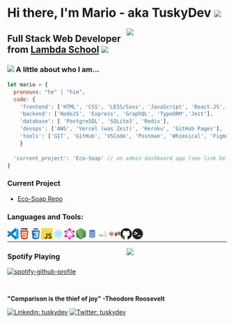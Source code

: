 <h1>
  Hi there, I'm Mario - aka 
  <a>TuskyDev</a>
  <img 
    src="https://media.giphy.com/media/MwkyJ79beYGrhL56CF/giphy.gif" 
    width= "70"
  />
</h1>

<img align='right' src="https://media.giphy.com/media/UvJQnKhuHajX0yZXYO/giphy.gif" width="230">

<!---
<img src="https://img.shields.io/website?label=Portfolio&style=for-the-badge&url=https://tuskydev.com/" href="https://tuskydev.com/"/>
-->

<h2>
  Full Stack Web Developer from 
  <a href="https://lambdaschool.com/" target="_blank">Lambda School</a>
  <img 
    src="https://media.giphy.com/media/okNF0ZTUeOQ2XavMLi/giphy.gif"
    width="40"
  />
</h2>

<h3> 
  <img src="https://media.giphy.com/media/kKcKoPlL6RAtF6TZ0v/giphy.gif" width="50"/> 
  A little about who I am...
</h3>

```javascript
let mario = {
  pronouns: "he" | "him",
  code: {
    'frontend': ['HTML', 'CSS', 'LESS/Sass', 'JavaScript', 'React.JS', 'Next.JS','TypeScript', 'Styled-Components'],
    'backend': ['NodeJS', 'Express', 'GraphQL', 'TypeORM','Jest'],
    'database': [ 'PostgreSQL', 'SQLite3', 'Redis'],
    'devops': ['AWS', 'Vercel (was Zeit)', 'Heroku', 'GitHub Pages'],
    'tools': ['GIT', 'GitHub', 'VSCode', 'Postman', 'Whimsical', 'Figma', 'DB-Designer', 'React libraries'],
    }

  'current_project': 'Eco-Soap' // an admin dashboard app (see link below)
}
```

### Current Project

- [Eco-Soap Repo](https://github.com/Lambda-School-Labs/Labs25-Ecosoap-TeamC-FE)
<!---
- [Eco-Soap Deployed](https://www.c.ecosoap.dev/)
-->

### Languages and Tools:

<img align="left" alt="Visual Studio Code" width="26px" src="https://raw.githubusercontent.com/github/explore/80688e429a7d4ef2fca1e82350fe8e3517d3494d/topics/visual-studio-code/visual-studio-code.png" />
<img align="left" alt="HTML5" width="26px" src="https://raw.githubusercontent.com/github/explore/80688e429a7d4ef2fca1e82350fe8e3517d3494d/topics/html/html.png" />
<img align="left" alt="CSS3" width="26px" src="https://raw.githubusercontent.com/github/explore/80688e429a7d4ef2fca1e82350fe8e3517d3494d/topics/css/css.png" />
<img align="left" alt="JavaScript" width="26px" src="https://raw.githubusercontent.com/github/explore/80688e429a7d4ef2fca1e82350fe8e3517d3494d/topics/javascript/javascript.png" />
<img align="left" alt="React" width="26px" src="https://raw.githubusercontent.com/github/explore/80688e429a7d4ef2fca1e82350fe8e3517d3494d/topics/react/react.png" />
<img align="left" alt="GraphQL" width="26px" src="https://raw.githubusercontent.com/github/explore/80688e429a7d4ef2fca1e82350fe8e3517d3494d/topics/graphql/graphql.png" />
<img align="left" alt="Node.js" width="26px" src="https://raw.githubusercontent.com/github/explore/80688e429a7d4ef2fca1e82350fe8e3517d3494d/topics/nodejs/nodejs.png" />
<img align="left" alt="SQL" width="26px" src="https://raw.githubusercontent.com/github/explore/80688e429a7d4ef2fca1e82350fe8e3517d3494d/topics/sql/sql.png" />
<img align="left" alt="MySQL" width="26px" src="https://raw.githubusercontent.com/github/explore/80688e429a7d4ef2fca1e82350fe8e3517d3494d/topics/mysql/mysql.png" />
<img align="left" alt="Git" width="26px" src="https://raw.githubusercontent.com/github/explore/80688e429a7d4ef2fca1e82350fe8e3517d3494d/topics/git/git.png" />
<img align="left" alt="GitHub" width="26px" src="https://raw.githubusercontent.com/github/explore/78df643247d429f6cc873026c0622819ad797942/topics/github/github.png" />
<img align="left" alt="Terminal" width="26px" src="https://raw.githubusercontent.com/github/explore/80688e429a7d4ef2fca1e82350fe8e3517d3494d/topics/terminal/terminal.png" />

<br />

---

<img align='right' src="https://media.giphy.com/media/jSPJNgaJ2QSnjpGON9/giphy.gif" width="230">

<h3>
  Spotify Playing
</h3>

[![spotify-github-profile](https://spotify-github-profile.vercel.app/api/view?uid=312zj0dauzngy8xuzkuh27bn4&cover_image=true&theme=natemoo-re&show_offline=false&background_color=121212&interchange=true&bar_color=53b14f&bar_color_cover=true)](https://spotify-github-profile.vercel.app/api/view?uid=312zj0dauzngy8xuzkuh27bn4&redirect=true)

<br/>

<dl>
  <dt><b>"Comparison is the thief of joy" -Theodore Roosevelt</b></dt>
</dl>

[![Linkedin: tuskydev](https://img.shields.io/badge/-tuskydev-blue?style=flat-square&logo=Linkedin&logoColor=white&link=https://www.linkedin.com/in/tuskydev/)](https://www.linkedin.com/in/tuskydev/)
[![Twitter: tuskydev](https://img.shields.io/twitter/follow/tuskydev?style=social)](https://twitter.com/tuskydev)
